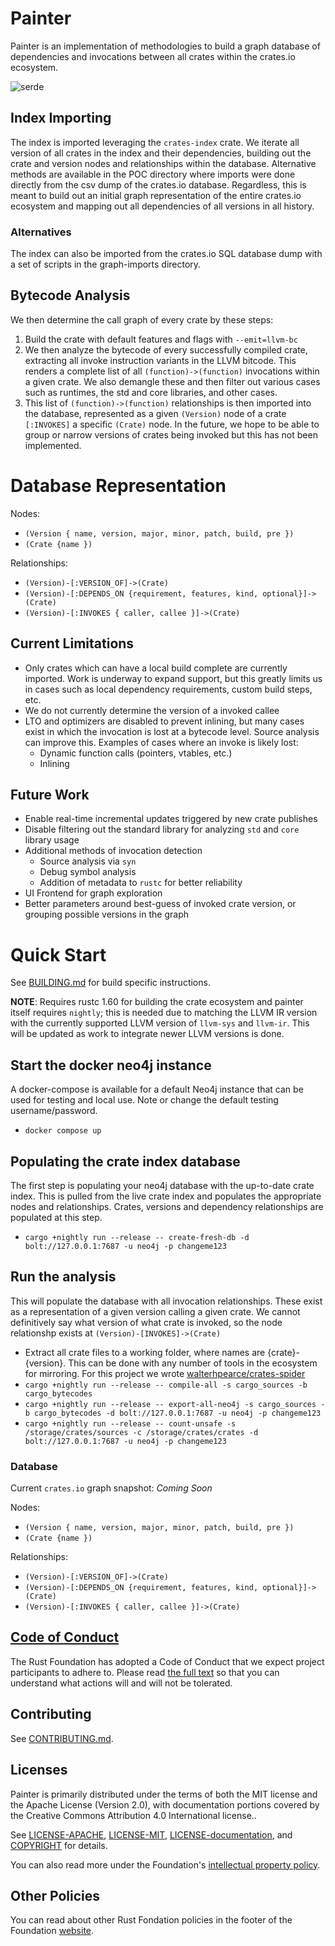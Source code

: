 # Painter

Painter is an implementation of methodologies to build a graph database of dependencies and invocations between all crates within the crates.io ecosystem.

![serde](/poc/serde.png)

## Index Importing
The index is imported leveraging the `crates-index` crate. We iterate all version of
all crates in the index and their dependencies, building out the crate and version
nodes and relationships within the database. Alternative methods are available in the
POC directory where imports were done directly from the csv dump of the crates.io
database. Regardless, this is meant to build out an initial graph representation of
the entire crates.io ecosystem and mapping out all dependencies of all versions in
all history.

### Alternatives
The index can also be imported from the crates.io SQL database dump with a set of scripts
in the graph-imports directory.


## Bytecode Analysis
We then determine the call graph of every crate by these steps:
1. Build the crate with default features and flags with `--emit=llvm-bc`
2. We then analyze the bytecode of every successfully compiled crate, extracting all
   invoke instruction variants in the LLVM bitcode. This renders a complete list of all
   `(function)->(function)` invocations within a given crate. We also demangle these and
   then filter out various cases such as runtimes, the std and core libraries, and other cases.
3. This list of `(function)->(function)` relationships is then imported into the database,
   represented as a given `(Version)` node of a crate `[:INVOKES]` a specific `(Crate)` node.
   In the future, we hope to be able to group or narrow versions of crates being invoked but
   this has not been implemented.

# Database Representation

Nodes:
- `(Version { name, version, major, minor, patch, build, pre })`
- `(Crate {name })`

Relationships:
- `(Version)-[:VERSION_OF]->(Crate)`
- `(Version)-[:DEPENDS_ON {requirement, features, kind, optional}]->(Crate)`
- `(Version)-[:INVOKES { caller, callee }]->(Crate)`

## Current Limitations
- Only crates which can have a local build complete are currently imported. Work is underway to expand support, but this greatly limits us in cases such as local dependency requirements, custom build steps, etc.
- We do not currently determine the version of a invoked callee
- LTO and optimizers are disabled to prevent inlining, but many cases exist in which the invocation is lost at a bytecode level. Source analysis can improve this. Examples of cases where an invoke is likely lost:
    - Dynamic function calls (pointers, vtables, etc.)
    - Inlining

## Future Work
- Enable real-time incremental updates triggered by new crate publishes
- Disable filtering out the standard library for analyzing `std` and `core` library usage
- Additional methods of invocation detection
    - Source analysis via `syn`
    - Debug symbol analysis
    - Addition of metadata to `rustc` for better reliability
- UI Frontend for graph exploration
- Better parameters around best-guess of invoked crate version, or grouping possible versions in the graph

# Quick Start

See [BUILDING.md](BUILDING.md) for build specific instructions.

**NOTE**: Requires rustc 1.60 for building the crate ecosystem and painter itself requires `nightly`; this is needed due to matching the LLVM IR version with the currently 
supported LLVM version of `llvm-sys` and `llvm-ir`. This will be updated as work to integrate newer LLVM versions is done.

## Start the docker neo4j instance
A docker-compose is available for a default Neo4j instance that can be used for testing and local use. 
Note or change the default testing username/password.
- `docker compose up`

## Populating the crate index database
The first step is populating your neo4j database with the up-to-date crate index. This is pulled from the live
crate index and populates the appropriate nodes and relationships. Crates, versions and dependency relationships 
are populated at this step.
- `cargo +nightly run --release -- create-fresh-db -d bolt://127.0.0.1:7687 -u neo4j -p changeme123`

## Run the analysis
This will populate the database with all invocation relationships. These exist as a representation of a given 
version calling a given crate. We cannot definitively say what version of what crate is invoked, so the node relationshp
exists at `(Version)-[INVOKES]->(Crate)`
- Extract all crate files to a working folder, where names are {crate}-{version}. This can be done with any number of tools
in the ecosystem for mirroring. For this project we wrote [walterhpearce/crates-spider](https://github.com/walterhpearce/crates-spider.git)
- `cargo +nightly run --release -- compile-all -s cargo_sources -b cargo_bytecodes`
- `cargo +nightly run --release -- export-all-neo4j -s cargo_sources -b cargo_bytecodes -d bolt://127.0.0.1:7687 -u neo4j -p changeme123` 
- `cargo +nightly run --release -- count-unsafe -s /storage/crates/sources -c /storage/crates/crates -d bolt://127.0.0.1:7687 -u neo4j -p changeme123`
### Database 

Current `crates.io` graph snapshot: *Coming Soon*

Nodes:
- `(Version { name, version, major, minor, patch, build, pre })`
- `(Crate {name })`

Relationships:
- `(Version)-[:VERSION_OF]->(Crate)`
- `(Version)-[:DEPENDS_ON {requirement, features, kind, optional}]->(Crate)`
- `(Version)-[:INVOKES { caller, callee }]->(Crate)`

## [Code of Conduct][code-of-conduct]

The Rust Foundation has adopted a Code of Conduct that we expect project 
participants to adhere to. Please read 
[the full text][code-of-conduct]
so that you can understand what actions will and will not be tolerated.

## Contributing

See [CONTRIBUTING.md](CONTRIBUTING.md).

## Licenses

Painter is primarily distributed under the terms of both the MIT license and the
Apache License (Version 2.0), with documentation portions covered by the
Creative Commons Attribution 4.0 International license..

See [LICENSE-APACHE](LICENSE-APACHE), [LICENSE-MIT](LICENSE-MIT), 
[LICENSE-documentation](LICENSE-documentation), and 
[COPYRIGHT](COPYRIGHT) for details.

You can also read more under the Foundation's [intellectual property policy][ip-policy].

## Other Policies

You can read about other Rust Fondation policies in the footer of the Foundation [website][foundation-website].

[rust-foundation]: https://foundation.rust-lang.org/
[media-guide]: https://foundation.rust-lang.org/policies/logo-policy-and-media-guide/
[ip-policy]: https://foundation.rust-lang.org/policies/intellectual-property-policy/
[foundation-website]: https://foundation.rust-lang.org
[code-of-conduct]: https://foundation.rust-lang.org/policies/code-of-conduct/
